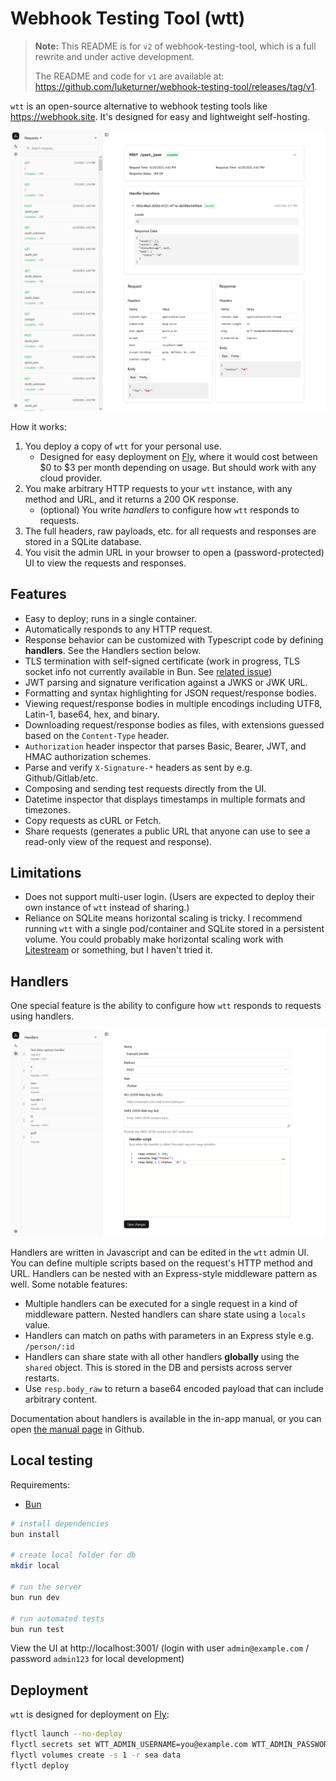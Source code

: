 # Webhook Testing Tool (wtt)

> **Note:** This README is for `v2` of webhook-testing-tool, which is a full rewrite and under active development.
>
> The README and code for `v1` are available at: https://github.com/luketurner/webhook-testing-tool/releases/tag/v1.

`wtt` is an open-source alternative to webhook testing tools like https://webhook.site. It's designed for easy and lightweight self-hosting.

![Screenshot of the app](./docs/wtt_request.png)

How it works:

1. You deploy a copy of `wtt` for your personal use.
   - Designed for easy deployment on [Fly](https://fly.io), where it would cost between $0 to $3 per month depending on usage. But should work with any cloud provider.
2. You make arbitrary HTTP requests to your `wtt` instance, with any method and URL, and it returns a 200 OK response.
   - (optional) You write _handlers_ to configure how `wtt` responds to requests.
3. The full headers, raw payloads, etc. for all requests and responses are stored in a SQLite database.
4. You visit the admin URL in your browser to open a (password-protected) UI to view the requests and responses.

## Features

- Easy to deploy; runs in a single container.
- Automatically responds to any HTTP request.
- Response behavior can be customized with Typescript code by defining **handlers**. See the Handlers section below.
- TLS termination with self-signed certificate (work in progress, TLS socket info not currently available in Bun. See [related issue](https://github.com/oven-sh/bun/issues/16834))
- JWT parsing and signature verification against a JWKS or JWK URL.
- Formatting and syntax highlighting for JSON request/response bodies.
- Viewing request/response bodies in multiple encodings including UTF8, Latin-1, base64, hex, and binary.
- Downloading request/response bodies as files, with extensions guessed based on the `Content-Type` header.
- `Authorization` header inspector that parses Basic, Bearer, JWT, and HMAC authorization schemes.
- Parse and verify `X-Signature-*` headers as sent by e.g. Github/Gitlab/etc.
- Composing and sending test requests directly from the UI.
- Datetime inspector that displays timestamps in multiple formats and timezones.
- Copy requests as cURL or Fetch.
- Share requests (generates a public URL that anyone can use to see a read-only view of the request and response).

## Limitations

- Does not support multi-user login. (Users are expected to deploy their own instance of `wtt` instead of sharing.)
- Reliance on SQLite means horizontal scaling is tricky. I recommend running `wtt` with a single pod/container and SQLite stored in a persistent volume. You could probably make horizontal scaling work with [Litestream](https://litestream.io/) or something, but I haven't tried it.

## Handlers

One special feature is the ability to configure how `wtt` responds to requests using handlers.

![Screenshot of the app](./docs/wtt_handler.png)

Handlers are written in Javascript and can be edited in the `wtt` admin UI. You can define multiple scripts based on the request's HTTP method and URL. Handlers can be nested with an Express-style middleware pattern as well. Some notable features:

- Multiple handlers can be executed for a single request in a kind of middleware pattern. Nested handlers can share state using a `locals` value.
- Handlers can match on paths with parameters in an Express style e.g. `/person/:id`
- Handlers can share state with all other handlers **globally** using the `shared` object. This is stored in the DB and persists across server restarts.
- Use `resp.body_raw` to return a base64 encoded payload that can include arbitrary content.

Documentation about handlers is available in the in-app manual, or you can open [the manual page](./src/docs/handlers.md) in Github.

## Local testing

Requirements:

- [Bun](https://bun.sh/)

```bash
# install dependencies
bun install

# create local folder for db
mkdir local

# run the server
bun run dev

# run automated tests
bun run test
```

View the UI at http://localhost:3001/ (login with user `admin@example.com` / password `admin123` for local development)

## Deployment

`wtt` is designed for deployment on [Fly](https://fly.io):

```bash
flyctl launch --no-deploy
flyctl secrets set WTT_ADMIN_USERNAME=you@example.com WTT_ADMIN_PASSWORD=yoursecretpassword
flyctl volumes create -s 1 -r sea data
flyctl deploy
```
